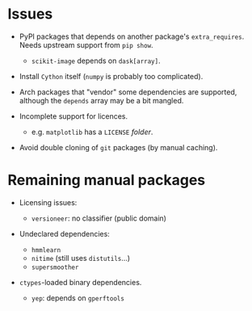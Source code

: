Issues
======

- PyPI packages that depends on another package's `extra_requires`.
  Needs upstream support from `pip show`.
    - `scikit-image` depends on `dask[array]`.

- Install `Cython` itself (`numpy` is probably too complicated).

- Arch packages that "vendor" some dependencies are supported, although the
  `depends` array may be a bit mangled.

- Incomplete support for licences.
    - e.g. `matplotlib` has a `LICENSE` *folder*.

- Avoid double cloning of `git` packages (by manual caching).

Remaining manual packages
=========================

- Licensing issues:
    - `versioneer`: no classifier (public domain)

- Undeclared dependencies:
    - `hmmlearn`
    - `nitime` (still uses `distutils`...)
    - `supersmoother`

- `ctypes`-loaded binary dependencies.
    - `yep`: depends on `gperftools`
